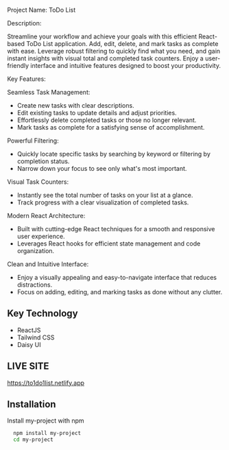 
Project Name: ToDo List

Description:

Streamline your workflow and achieve your goals with this efficient React-based ToDo List application. Add, edit, delete, and mark tasks as complete with ease. Leverage robust filtering to quickly find what you need, and gain instant insights with visual total and completed task counters. Enjoy a user-friendly interface and intuitive features designed to boost your productivity.


Key Features:

Seamless Task Management:

- Create new tasks with clear descriptions.
- Edit existing tasks to update details and adjust priorities.
- Effortlessly delete completed tasks or those no longer relevant.
- Mark tasks as complete for a satisfying sense of accomplishment.

Powerful Filtering:

- Quickly locate specific tasks by searching by keyword or filtering by completion status.
- Narrow down your focus to see only what's most important.

Visual Task Counters:

- Instantly see the total number of tasks on your list at a glance.
- Track progress with a clear visualization of completed tasks.

Modern React Architecture:

- Built with cutting-edge React techniques for a smooth and responsive user experience.
- Leverages React hooks for efficient state management and code organization.

Clean and Intuitive Interface:
- Enjoy a visually appealing and easy-to-navigate interface that reduces distractions.
- Focus on adding, editing, and marking tasks as done without any clutter.
## Key Technology

- ReactJS
- Tailwind CSS
- Daisy UI


## LIVE SITE

https://to1do1list.netlify.app

## Installation

Install my-project with npm

```bash
  npm install my-project
  cd my-project
```
